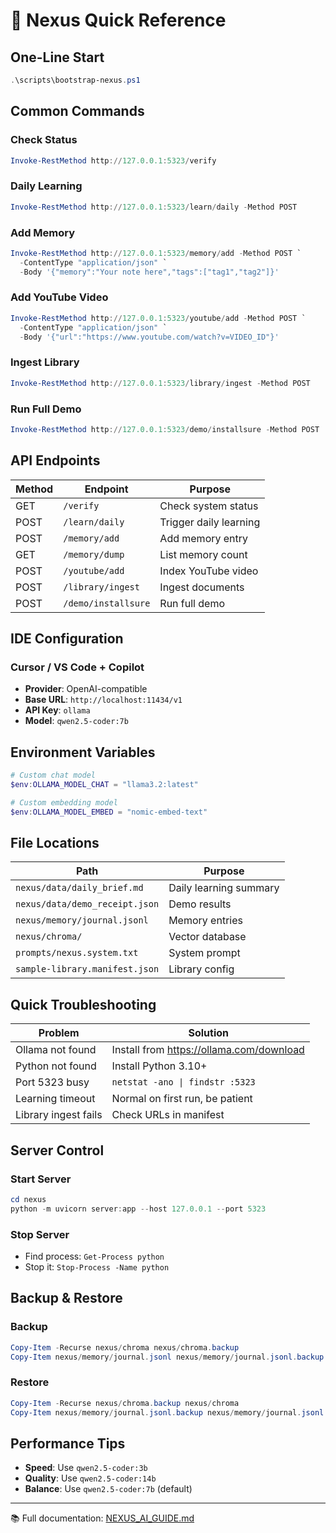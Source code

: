 # 🚀 Nexus Quick Reference

## One-Line Start

```powershell
.\scripts\bootstrap-nexus.ps1
```

## Common Commands

### Check Status
```powershell
Invoke-RestMethod http://127.0.0.1:5323/verify
```

### Daily Learning
```powershell
Invoke-RestMethod http://127.0.0.1:5323/learn/daily -Method POST
```

### Add Memory
```powershell
Invoke-RestMethod http://127.0.0.1:5323/memory/add -Method POST `
  -ContentType "application/json" `
  -Body '{"memory":"Your note here","tags":["tag1","tag2"]}'
```

### Add YouTube Video
```powershell
Invoke-RestMethod http://127.0.0.1:5323/youtube/add -Method POST `
  -ContentType "application/json" `
  -Body '{"url":"https://www.youtube.com/watch?v=VIDEO_ID"}'
```

### Ingest Library
```powershell
Invoke-RestMethod http://127.0.0.1:5323/library/ingest -Method POST
```

### Run Full Demo
```powershell
Invoke-RestMethod http://127.0.0.1:5323/demo/installsure -Method POST
```

## API Endpoints

| Method | Endpoint | Purpose |
|--------|----------|---------|
| GET | `/verify` | Check system status |
| POST | `/learn/daily` | Trigger daily learning |
| POST | `/memory/add` | Add memory entry |
| GET | `/memory/dump` | List memory count |
| POST | `/youtube/add` | Index YouTube video |
| POST | `/library/ingest` | Ingest documents |
| POST | `/demo/installsure` | Run full demo |

## IDE Configuration

### Cursor / VS Code + Copilot

- **Provider**: OpenAI-compatible
- **Base URL**: `http://localhost:11434/v1`
- **API Key**: `ollama`
- **Model**: `qwen2.5-coder:7b`

## Environment Variables

```powershell
# Custom chat model
$env:OLLAMA_MODEL_CHAT = "llama3.2:latest"

# Custom embedding model
$env:OLLAMA_MODEL_EMBED = "nomic-embed-text"
```

## File Locations

| Path | Purpose |
|------|---------|
| `nexus/data/daily_brief.md` | Daily learning summary |
| `nexus/data/demo_receipt.json` | Demo results |
| `nexus/memory/journal.jsonl` | Memory entries |
| `nexus/chroma/` | Vector database |
| `prompts/nexus.system.txt` | System prompt |
| `sample-library.manifest.json` | Library config |

## Quick Troubleshooting

| Problem | Solution |
|---------|----------|
| Ollama not found | Install from https://ollama.com/download |
| Python not found | Install Python 3.10+ |
| Port 5323 busy | `netstat -ano \| findstr :5323` |
| Learning timeout | Normal on first run, be patient |
| Library ingest fails | Check URLs in manifest |

## Server Control

### Start Server
```powershell
cd nexus
python -m uvicorn server:app --host 127.0.0.1 --port 5323
```

### Stop Server
- Find process: `Get-Process python`
- Stop it: `Stop-Process -Name python`

## Backup & Restore

### Backup
```powershell
Copy-Item -Recurse nexus/chroma nexus/chroma.backup
Copy-Item nexus/memory/journal.jsonl nexus/memory/journal.jsonl.backup
```

### Restore
```powershell
Copy-Item -Recurse nexus/chroma.backup nexus/chroma
Copy-Item nexus/memory/journal.jsonl.backup nexus/memory/journal.jsonl
```

## Performance Tips

- **Speed**: Use `qwen2.5-coder:3b`
- **Quality**: Use `qwen2.5-coder:14b`
- **Balance**: Use `qwen2.5-coder:7b` (default)

---

📚 Full documentation: [NEXUS_AI_GUIDE.md](NEXUS_AI_GUIDE.md)
